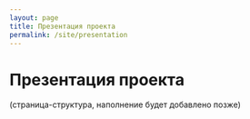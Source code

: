 ```yaml
---
layout: page
title: Презентация проекта
permalink: /site/presentation
---
```


# Презентация проекта

(страница-структура, наполнение будет добавлено позже)
